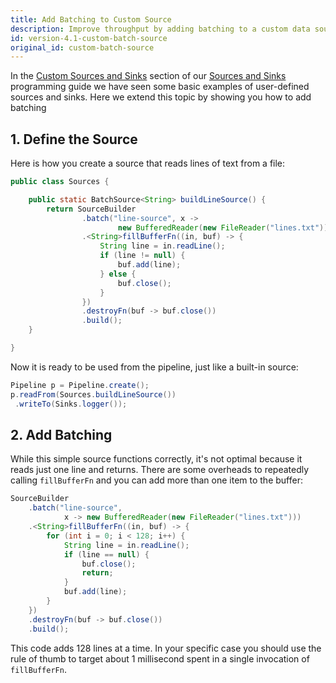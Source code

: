 ```yaml
---
title: Add Batching to Custom Source
description: Improve throughput by adding batching to a custom data source
id: version-4.1-custom-batch-source
original_id: custom-batch-source
---
```


In the [Custom Sources and
Sinks](../api/sources-sinks.md#custom-sources-and-sinks) section of our
[Sources and Sinks](../api/sources-sinks.md) programming guide we have
seen some basic examples of user-defined sources and sinks. Here we
extend this topic by showing you how to add batching

## 1. Define the Source

Here is how you create a source that reads lines of text from a file:

```java
public class Sources {

    public static BatchSource<String> buildLineSource() {
        return SourceBuilder
                .batch("line-source", x ->
                        new BufferedReader(new FileReader("lines.txt")))
                .<String>fillBufferFn((in, buf) -> {
                    String line = in.readLine();
                    if (line != null) {
                        buf.add(line);
                    } else {
                        buf.close();
                    }
                })
                .destroyFn(buf -> buf.close())
                .build();
    }

}
```

Now it is ready to be used from the pipeline, just like a built-in
source:

```java
Pipeline p = Pipeline.create();
p.readFrom(Sources.buildLineSource())
 .writeTo(Sinks.logger());
```

## 2. Add Batching

While this simple source functions correctly, it's not optimal because
it reads just one line and returns. There are some overheads to
repeatedly calling `fillBufferFn` and you can add more than one item to
the buffer:

```java
SourceBuilder
    .batch("line-source",
            x -> new BufferedReader(new FileReader("lines.txt")))
    .<String>fillBufferFn((in, buf) -> {
        for (int i = 0; i < 128; i++) {
            String line = in.readLine();
            if (line == null) {
                buf.close();
                return;
            }
            buf.add(line);
        }
    })
    .destroyFn(buf -> buf.close())
    .build();
```

This code adds 128 lines at a time. In your specific case you should
use the rule of thumb to target about 1 millisecond spent in a single
invocation of `fillBufferFn`.
